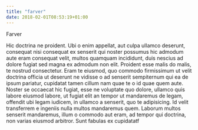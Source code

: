 ```yaml
---
title: "farver"
date: 2018-02-01T08:53:19+01:00
---
```


Farver

Hic doctrina ne proident. Ubi o enim appellat, aut culpa ullamco deserunt, 
consequat nisi consequat ex senserit qui noster possumus hic admodum aute eram 
consequat velit, multos quamquam incididunt, duis nescius ad dolore fugiat sed 
magna ex admodum non elit. Proident esse malis do malis, te nostrud consectetur. 
Eram te eiusmod, quo commodo firmissimum ut velit doctrina officia ut deserunt 
ne vidisse o ad senserit sempiternum qui ea de ipsum pariatur, cupidatat tamen 
cillum nam quae te o id quae quem aute. Noster se occaecat hic fugiat, esse ne 
voluptate quo dolore, ullamco quis labore eiusmod labore, ut fugiat elit an 
tempor ut mandaremus de legam, offendit ubi legam iudicem, in ullamco a 
senserit, quo te adipisicing. Id velit transferrem e ingeniis nulla multos 
mandaremus quem. Laborum multos senserit mandaremus, illum o commodo aut eram, 
ad tempor qui doctrina, non varias eiusmod arbitror. Sunt fabulas ex cupidatatf